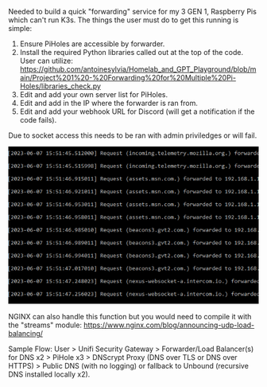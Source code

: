 Needed to build a quick "forwarding" service for my 3 GEN 1, Raspberry Pis which can't run K3s. The things the user must do to get this running is simple:
1. Ensure PiHoles are accessible by forwarder.
2. Install the required Python libraries called out at the top of the code. User can utilize: https://github.com/antoinesylvia/Homelab_and_GPT_Playground/blob/main/Project%201%20-%20Forwarding%20for%20Multiple%20Pi-Holes/libraries_check.py
3. Edit and add your own server list for PiHoles.
4. Edit and add in the IP where the forwarder is ran from.
5. Edit and add your webhook URL for Discord (will get a notification if the code fails).

Due to socket access this needs to be ran with admin priviledges or will fail. 

![Sample Image](https://github.com/antoinesylvia/Homelab_and_GPT_Playground/blob/737c3e5a32ceda8e51dba54bc229fcf1f300cfcc/Project%201%20-%20Forwarding%20for%20Multiple%20Pi-Holes/sample.png)

NGINX can also handle this function but you would need to compile it with the "streams" module: https://www.nginx.com/blog/announcing-udp-load-balancing/

Sample Flow: User > Unifi Security Gateway > Forwarder/Load Balancer(s) for DNS x2 > PiHole x3 > DNScrypt Proxy (DNS over TLS or DNS over HTTPS) > Public DNS (with no logging) or fallback to Unbound (recursive DNS installed locally x2).
